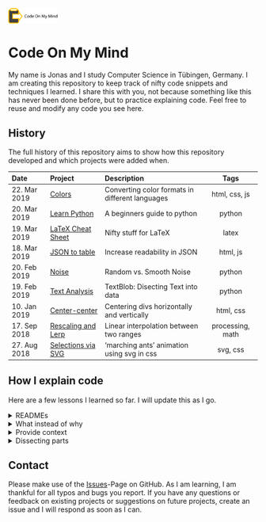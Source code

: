 <img src="common/codeonmymind.png" alt="Code On My Mind Icon" width="100px" height="auto">

# Code On My Mind

My name is Jonas and I study Computer Science in Tübingen, Germany. I am creating this repository to keep track of nifty code snippets and techniques I learned. I share this with you, not because something like this has never been done before, but to practice explaining code. Feel free to reuse and modify any code you see here.

## History

The full history of this repository aims to show how this repository developed and which projects were added when.

| Date | Project | Description | Tags |
|:-----|:--------|:------------|:----:|
| 22. Mar 2019 | [Colors](./projects/colors) | Converting color formats in different languages | html, css, js |
| 20. Mar 2019 | [Learn Python](./projects/learn-python) | A beginners guide to python | python |
| 19. Mar 2019 | [LaTeX Cheat Sheet](./projects/latex-cheat-sheet) | Nifty stuff for LaTeX | latex |
| 18. Mar 2019 | [JSON to table](./projects/json-to-table) | Increase readability in JSON | html, js |
| 20. Feb 2019 | [Noise](./projects/noise) | Random vs. Smooth Noise | python |
| 19. Feb 2019 | [Text Analysis](./projects/text-analysis) | TextBlob: Disecting Text into data | python |
| 10. Jan 2019 | [Center-center](./projects/center-center) | Centering divs horizontally and vertically | html, css |
| 17. Sep 2018 | [Rescaling and Lerp](./projects/rescaling-and-lerp) | Linear interpolation between two ranges | processing, math |
| 27. Aug 2018 | [Selections via SVG](./projects/svg-selection) | ‘marching ants’ animation using svg in css | svg, css |

## How I explain code

Here are a few lessons I learned so far. I will update this as I go.

<details>
<summary>READMEs</summary>

I create a README file for every project in this repository. It is prominently displayed beneath all files and aims to document what the project is about. Markdown has a compact syntax and covers everything I need so far.

</details>

<details>
<summary>What instead of why</summary>

To convey the idea behind a piece of code it is more important to explain _what_ it does in terms of the problem, we are trying to solve. Therefore _why_ the syntax acts the way it does should come second.

</details>

<details>
<summary>Provide context</summary>

In an effort to appeal to a wider audience, I decided to write a short intro for every project. Explaining _what_ I do is the point of this repository. Explaining _why_ I do it is what makes it worth your while. I find that providing a little context goes a long way.

</details>

<details>
<summary>Dissecting parts</summary>

One interesting way of notating a function is to take it apart:

```python
              np.random                           # load random module
              np.random.randint(0, 2, size=(a,a)) # random values 0 or 1 on a grid of size a times a
random_grid = np.random.randint(0, 2, size=(a,a)) # give it a name
```

I will try to incorporate this into my explanations.

</details>

## Contact

Please make use of the [Issues](https://github.com/JonasKoenig/CodeOnMyMind/issues)-Page on GitHub. As I am learning, I am thankful for all typos and bugs you report. If you have any questions or feedback on existing projects or suggestions on future projects, create an issue and I will respond as soon as I can.

